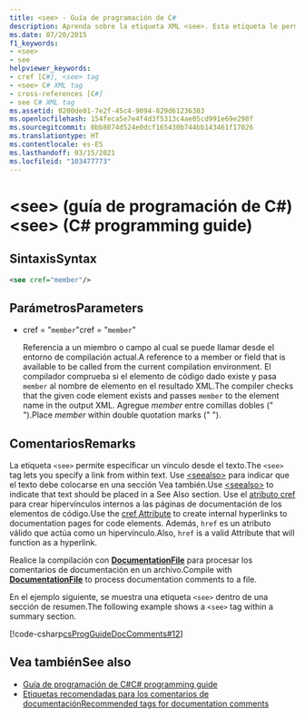 ```yaml
---
title: <see> - Guía de programación de C#
description: Aprenda sobre la etiqueta XML <see>. Esta etiqueta le permite especificar un vínculo desde dentro del texto, por ejemplo, mediante un atributo cref.
ms.date: 07/20/2015
f1_keywords:
- <see>
- see
helpviewer_keywords:
- cref [C#], <see> tag
- <see> C# XML tag
- cross-references [C#]
- see C# XML tag
ms.assetid: 0200de01-7e2f-45c4-9094-829d61236383
ms.openlocfilehash: 154feca5e7e4f4d3f5313c4ae05cd991e69e298f
ms.sourcegitcommit: 0bb8074d524e0dcf165430b744bb143461f17026
ms.translationtype: HT
ms.contentlocale: es-ES
ms.lasthandoff: 03/15/2021
ms.locfileid: "103477773"
---
```

# <a name="see-c-programming-guide"></a><span data-ttu-id="881f3-104">\<see> (guía de programación de C#)</span><span class="sxs-lookup"><span data-stu-id="881f3-104">\<see> (C# programming guide)</span></span>

## <a name="syntax"></a><span data-ttu-id="881f3-105">Sintaxis</span><span class="sxs-lookup"><span data-stu-id="881f3-105">Syntax</span></span>

```xml
<see cref="member"/>
```

## <a name="parameters"></a><span data-ttu-id="881f3-106">Parámetros</span><span class="sxs-lookup"><span data-stu-id="881f3-106">Parameters</span></span>

- <span data-ttu-id="881f3-107">cref = "`member`"</span><span class="sxs-lookup"><span data-stu-id="881f3-107">cref = "`member`"</span></span>

  <span data-ttu-id="881f3-108">Referencia a un miembro o campo al cual se puede llamar desde el entorno de compilación actual.</span><span class="sxs-lookup"><span data-stu-id="881f3-108">A reference to a member or field that is available to be called from the current compilation environment.</span></span> <span data-ttu-id="881f3-109">El compilador comprueba si el elemento de código dado existe y pasa `member` al nombre de elemento en el resultado XML.</span><span class="sxs-lookup"><span data-stu-id="881f3-109">The compiler checks that the given code element exists and passes `member` to the element name in the output XML.</span></span> <span data-ttu-id="881f3-110">Agregue *member* entre comillas dobles (" ").</span><span class="sxs-lookup"><span data-stu-id="881f3-110">Place *member* within double quotation marks (" ").</span></span>

## <a name="remarks"></a><span data-ttu-id="881f3-111">Comentarios</span><span class="sxs-lookup"><span data-stu-id="881f3-111">Remarks</span></span>

<span data-ttu-id="881f3-112">La etiqueta `<see>` permite especificar un vínculo desde el texto.</span><span class="sxs-lookup"><span data-stu-id="881f3-112">The `<see>` tag lets you specify a link from within text.</span></span> <span data-ttu-id="881f3-113">Use [\<seealso>](./seealso.md) para indicar que el texto debe colocarse en una sección Vea también.</span><span class="sxs-lookup"><span data-stu-id="881f3-113">Use [\<seealso>](./seealso.md) to indicate that text should be placed in a See Also section.</span></span> <span data-ttu-id="881f3-114">Use el [atributo cref](./cref-attribute.md) para crear hipervínculos internos a las páginas de documentación de los elementos de código.</span><span class="sxs-lookup"><span data-stu-id="881f3-114">Use the [cref Attribute](./cref-attribute.md) to create internal hyperlinks to documentation pages for code elements.</span></span> <span data-ttu-id="881f3-115">Además, ``href`` es un atributo válido que actúa como un hipervínculo.</span><span class="sxs-lookup"><span data-stu-id="881f3-115">Also, ``href`` is a valid Attribute that will function as a hyperlink.</span></span>

<span data-ttu-id="881f3-116">Realice la compilación con [**DocumentationFile**](../../language-reference/compiler-options/output.md#documentationfile) para procesar los comentarios de documentación en un archivo.</span><span class="sxs-lookup"><span data-stu-id="881f3-116">Compile with [**DocumentationFile**](../../language-reference/compiler-options/output.md#documentationfile) to process documentation comments to a file.</span></span>

<span data-ttu-id="881f3-117">En el ejemplo siguiente, se muestra una etiqueta `<see>` dentro de una sección de resumen.</span><span class="sxs-lookup"><span data-stu-id="881f3-117">The following example shows a `<see>` tag within a summary section.</span></span>

[!code-csharp[csProgGuideDocComments#12](~/samples/snippets/csharp/VS_Snippets_VBCSharp/csProgGuideDocComments/CS/DocComments.cs#12)]

## <a name="see-also"></a><span data-ttu-id="881f3-118">Vea también</span><span class="sxs-lookup"><span data-stu-id="881f3-118">See also</span></span>

- [<span data-ttu-id="881f3-119">Guía de programación de C#</span><span class="sxs-lookup"><span data-stu-id="881f3-119">C# programming guide</span></span>](../index.md)
- [<span data-ttu-id="881f3-120">Etiquetas recomendadas para los comentarios de documentación</span><span class="sxs-lookup"><span data-stu-id="881f3-120">Recommended tags for documentation comments</span></span>](./recommended-tags-for-documentation-comments.md)
